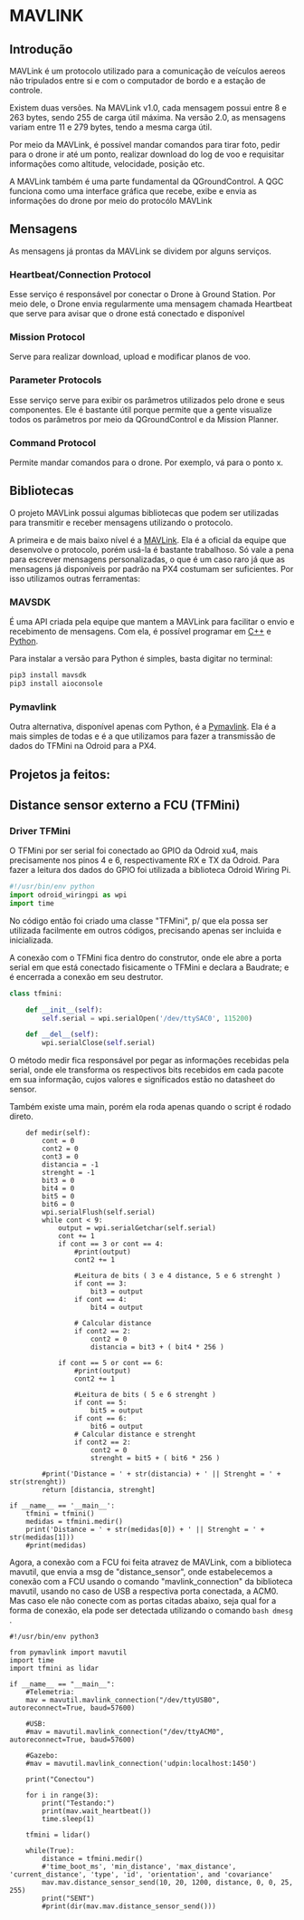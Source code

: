 # MAVLINK

## Introdução

MAVLink é um protocolo utilizado para a comunicação de veículos aereos não tripulados entre si e com o computador de bordo e a estação de controle.

Existem duas versões. Na MAVLink v1.0, cada mensagem possui entre 8 e 263 bytes, sendo 255 de carga útil máxima. Na versão 2.0, as mensagens variam entre 11 e 279 bytes, tendo a mesma carga útil.

Por meio da MAVLink, é possível mandar comandos para tirar foto, pedir para o drone ir até um ponto, realizar download do log de voo e requisitar informações como altitude, velocidade, posição etc.

A MAVLink também é uma parte fundamental da QGroundControl. A QGC funciona como uma interface gráfica que recebe, exibe e envia as informações do drone por meio do protocólo MAVLink

## Mensagens

As mensagens já prontas da MAVLink se dividem por alguns serviços.

### Heartbeat/Connection Protocol

Esse serviço é responsável por conectar o Drone à Ground Station. Por meio dele, o Drone envia regularmente uma mensagem chamada Heartbeat que serve para avisar que o drone está conectado e disponível

### Mission Protocol

Serve para realizar download, upload e modificar planos de voo.

### Parameter Protocols

Esse serviço serve para exibir os parâmetros utilizados pelo drone e seus componentes. Ele é bastante útil porque permite que a gente visualize todos os parâmetros por meio da QGroundControl e da Mission Planner.

### Command Protocol

Permite mandar comandos para o drone. Por exemplo, vá para o ponto x.

## Bibliotecas

O projeto MAVLink possui algumas bibliotecas que podem ser utilizadas para transmitir e receber mensagens utilizando o protocolo.

A primeira e de mais baixo nível é a [MAVLink](https://mavlink.io/en/). Ela é a oficial da equipe que desenvolve o protocolo, porém usá-la é bastante trabalhoso. Só vale a pena para escrever mensagens personalizadas, o que é um caso raro já que as mensagens já disponíveis por padrão na PX4 costumam ser suficientes. Por isso utilizamos outras ferramentas:

### MAVSDK

É uma API criada pela equipe que mantem a MAVLink para facilitar o envio e recebimento de mensagens. Com ela, é possível programar em [C++](https://mavsdk.mavlink.io/main/en/cpp/api_reference/) e [Python](http://mavsdk-python-docs.s3-website.eu-central-1.amazonaws.com/).

Para instalar a versão para Python é simples, basta digitar no terminal:

```bash
pip3 install mavsdk
pip3 install aioconsole
```

### Pymavlink

Outra alternativa, disponível apenas com Python, é a [Pymavlink](https://pypi.org/project/pymavlink/). Ela é a mais simples de todas e é a que utilizamos para fazer a transmissão de dados do TFMini na Odroid para a PX4.

## Projetos ja feitos:

## Distance sensor externo a FCU (TFMini)

### Driver TFMini

O TFMini por ser serial foi conectado ao GPIO da Odroid xu4, mais precisamente nos pinos 4 e 6, respectivamente RX e TX da Odroid.
Para fazer a leitura dos dados do GPIO foi utilizada a biblioteca Odroid Wiring Pi.

```Python
#!/usr/bin/env python
import odroid_wiringpi as wpi
import time
```
No código então foi criado uma classe "TFMini", p/ que ela possa ser utilizada facilmente em outros códigos, precisando apenas ser incluida e inicializada.

A conexão com o TFMini fica dentro do construtor, onde ele abre a porta serial em que está conectado fisicamente o TFMini e declara a Baudrate; e é encerrada a conexão em seu destrutor.

```Python
class tfmini:

	def __init__(self):
		self.serial = wpi.serialOpen('/dev/ttySAC0', 115200)

	def __del__(self):				
		wpi.serialClose(self.serial)	
```

O método medir fica responsável por pegar as informações recebidas pela serial, onde ele transforma os respectivos bits recebidos em cada pacote em sua informação, cujos valores e significados estão no datasheet do sensor.

Também existe uma main, porém ela roda apenas quando o script é rodado direto.

```python=
	def medir(self):
		cont = 0
		cont2 = 0
		cont3 = 0
		distancia = -1
		strenght = -1
		bit3 = 0
		bit4 = 0
		bit5 = 0
		bit6 = 0
		wpi.serialFlush(self.serial)
		while cont < 9:
			output = wpi.serialGetchar(self.serial)
			cont += 1
			if cont == 3 or cont == 4:
				#print(output)
				cont2 += 1

				#Leitura de bits ( 3 e 4 distance, 5 e 6 strenght )
				if cont == 3:
					bit3 = output
				if cont == 4:
					bit4 = output

				# Calcular distance
				if cont2 == 2:
					cont2 = 0
					distancia = bit3 + ( bit4 * 256 )

			if cont == 5 or cont == 6:
				#print(output)
				cont2 += 1

				#Leitura de bits ( 5 e 6 strenght )
				if cont == 5:
					bit5 = output
				if cont == 6:
					bit6 = output
				# Calcular distance e strenght
				if cont2 == 2:
					cont2 = 0
					strenght = bit5 + ( bit6 * 256 )

		#print('Distance = ' + str(distancia) + ' || Strenght = ' + str(strenght))
		return [distancia, strenght]				

if __name__ == '__main__':
	tfmini = tfmini()
	medidas = tfmini.medir()
	print('Distance = ' + str(medidas[0]) + ' || Strenght = ' + str(medidas[1]))
	#print(medidas)
```

Agora, a conexão com a FCU foi feita atravez de MAVLink, com a biblioteca mavutil, que envia a msg de "distance_sensor", onde estabelecemos a conexão com a FCU usando o comando "mavlink_connection" da biblioteca mavutil, usando no caso de USB a respectiva porta conectada, a ACM0. Mas caso ele não conecte com as portas citadas abaixo, seja qual for a forma de conexão, ela pode ser detectada utilizando o comando ```bash dmesg ```.

```python=
#!/usr/bin/env python3

from pymavlink import mavutil
import time
import tfmini as lidar
 
if __name__ == "__main__":
	#Telemetria:
	mav = mavutil.mavlink_connection("/dev/ttyUSB0", autoreconnect=True, baud=57600)

	#USB:
	#mav = mavutil.mavlink_connection("/dev/ttyACM0", autoreconnect=True, baud=57600)

	#Gazebo:
	#mav = mavutil.mavlink_connection('udpin:localhost:1450')

	print("Conectou")

	for i in range(3):
		print("Testando:")
		print(mav.wait_heartbeat())
		time.sleep(1)
	
	tfmini = lidar()
	
	while(True):
		distance = tfmini.medir()
		#'time_boot_ms', 'min_distance', 'max_distance', 'current_distance', 'type', 'id', 'orientation', and 'covariance'
		mav.mav.distance_sensor_send(10, 20, 1200, distance, 0, 0, 25, 255)
		print("SENT")
		#print(dir(mav.mav.distance_sensor_send()))
	
```
